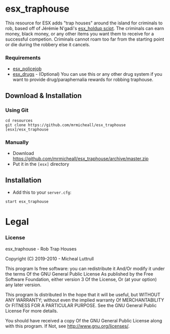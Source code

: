 # esx_traphouse
This resource for ESX adds "trap houses" around the island for criminals to rob, based off of Jérémie N'gadi's [esx_holdup scipt](https://github.com/ESX-Org/esx_holdup). The criminals can earn money, black money, or any other items you want them to receive for a successful competion. Criminals cannot roam too far from the starting point or die during the robbery else it cancels.

### Requirements
- [esx_policejob](https://github.com/ESX-Org/esx_policejob)
- [esx_drugs](https://github.com/ESX-Org/esx_drugs) - (Optional) You can use this or any other drug system if you want to provide drug/paraphernalia rewards for robbing traphouse.

## Download & Installation

### Using Git
```
cd resources
git clone https://github.com/mrmicheall/esx_traphouse [esx]/esx_traphouse
```

### Manually
- Download https://github.com/mrmicheall/esx_traphouse/archive/master.zip
- Put it in the `[esx]` directory

## Installation
- Add this to your `server.cfg`:

```
start esx_traphouse
```

# Legal
### License
esx_traphouse - Rob Trap Houses

Copyright (C) 2019-2010 - Micheal Luttrull

This program Is free software: you can redistribute it And/Or modify it under the terms Of the GNU General Public License As published by the Free Software Foundation, either version 3 Of the License, Or (at your option) any later version.

This program Is distributed In the hope that it will be useful, but WITHOUT ANY WARRANTY; without even the implied warranty Of MERCHANTABILITY Or FITNESS FOR A PARTICULAR PURPOSE. See the GNU General Public License For more details.

You should have received a copy Of the GNU General Public License along with this program. If Not, see http://www.gnu.org/licenses/.
